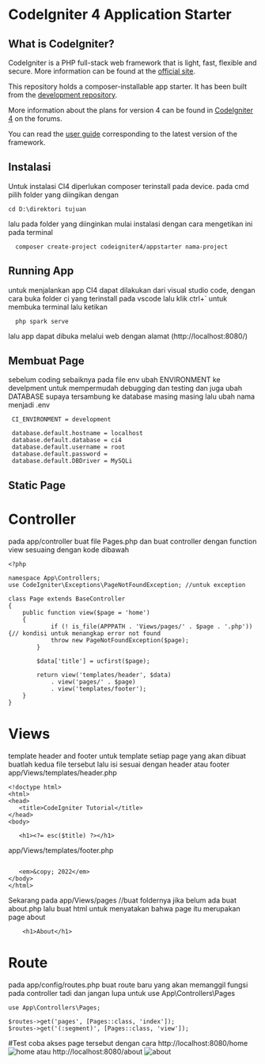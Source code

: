 # CodeIgniter 4 Application Starter

## What is CodeIgniter?

CodeIgniter is a PHP full-stack web framework that is light, fast, flexible and secure.
More information can be found at the [official site](https://codeigniter.com).

This repository holds a composer-installable app starter.
It has been built from the
[development repository](https://github.com/codeigniter4/CodeIgniter4).

More information about the plans for version 4 can be found in [CodeIgniter 4](https://forum.codeigniter.com/forumdisplay.php?fid=28) on the forums.

You can read the [user guide](https://codeigniter.com/user_guide/)
corresponding to the latest version of the framework.

## Instalasi
Untuk instalasi CI4 diperlukan composer terinstall pada device.
pada cmd pilih folder yang diingikan dengan 
```shell
cd D:\direktori tujuan
```
lalu pada folder yang diinginkan mulai instalasi dengan cara mengetikan ini pada terminal
```shell
  composer create-project codeigniter4/appstarter nama-project
```
## Running App
untuk menjalankan app CI4 dapat dilakukan dari visual studio code, dengan cara
buka folder ci yang terinstall pada vscode lalu klik ctrl+` untuk membuka terminal lalu ketikan

```shell
  php spark serve
```
lalu app dapat dibuka melalui web dengan alamat (http://localhost:8080/)
## Membuat Page
sebelum coding sebaiknya pada file env ubah ENVIRONMENT ke develpment untuk mempermudah debugging dan testing dan juga ubah  DATABASE supaya tersambung ke database masing masing
lalu ubah nama menjadi .env
```shell
 CI_ENVIRONMENT = development
```
```shell
 database.default.hostname = localhost
 database.default.database = ci4
 database.default.username = root
 database.default.password = 
 database.default.DBDriver = MySQLi
```
## Static Page
# Controller
pada app/controller buat file Pages.php
dan buat controller dengan function view sesuaing dengan kode dibawah
```shell
<?php

namespace App\Controllers;
use CodeIgniter\Exceptions\PageNotFoundException; //untuk exception

class Page extends BaseController
{
    public function view($page = 'home')
    {
            if (! is_file(APPPATH . 'Views/pages/' . $page . '.php')) {// kondisi untuk menangkap error not found
            throw new PageNotFoundException($page);
        }

        $data['title'] = ucfirst($page);

        return view('templates/header', $data)
            . view('pages/' . $page)
            . view('templates/footer');
    }
}

```

# Views

template header and footer
untuk template setiap page yang akan dibuat buatlah kedua file tersebut lalu isi sesuai dengan header atau footer
 app/Views/templates/header.php
 ```shell
<!doctype html>
<html>
<head>
    <title>CodeIgniter Tutorial</title>
</head>
<body>

    <h1><?= esc($title) ?></h1>
 ```
 app/Views/templates/footer.php

 ```shell

    <em>&copy; 2022</em>
</body>
</html>
 ```
Sekarang pada app/Views/pages //buat foldernya jika belum ada
buat about.php
lalu buat html untuk menyatakan bahwa page itu merupakan page about
```shell
    <h1>About</h1>

```
# Route
pada app/config/routes.php
buat route baru yang akan memanggil fungsi pada controller tadi
dan jangan lupa untuk use App\Controllers\Pages
```shell
use App\Controllers\Pages;

$routes->get('pages', [Pages::class, 'index']);
$routes->get('(:segment)', [Pages::class, 'view']);
```
#Test
coba akses page tersebut dengan cara
http://localhost:8080/home
![home](https://github.com/Einkelberg/CI4-PBF-Mas-Dzuky/assets/127199885/38f63102-5d69-4ccd-9f3c-1a09c50f02ce)
atau
http://localhost:8080/about
![about](https://github.com/Einkelberg/CI4-PBF-Mas-Dzuky/assets/127199885/2f21b04e-27a4-45a4-af35-9fa70f0c44b8)

